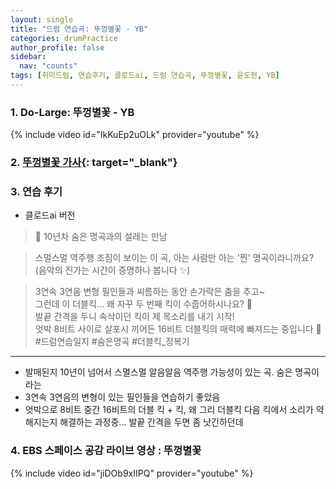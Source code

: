 ```yaml
---
layout: single
title: "드럼 연습곡: 뚜껑별꽃 - YB"
categories: drumPractice
author_profile: false
sidebar:
  nav: "counts"
tags: [취미드럼, 연습후기, 클로드ai, 드럼 연습곡, 뚜껑별꽃, 윤도현, YB]
---
```


### 1. Do-Large: 뚜껑별꽃 - YB

{% include video id="IkKuEp2uOLk" provider="youtube" %}

### 2. [뚜껑별꽃 가사](https://www.google.com/search?kgmid=/g/11j38n6nxn&hl=ko-KR&q=%EB%9A%9C%EA%BB%91%EB%B3%84%EA%BD%83&kgs=ee1a85985b89141c&shndl=17&shem=ssim&source=sh/x/kp/osrp/m5/1#wptab=si:ACC90nxRWvuwqTR4TiacZ7sCfkHhcGgWdDOv2v2HxpHAAuIhwd0hqVQcoOD2_2OWmYVP1ph-H5h7FhA-5F2pfJbjYmn30M-zLn8jkTjz2X3ioP8LqYcmkPYMfGwHR8wTENwei2mA2K6VDskRJwB4G-zWaCzi6RX-eg%3D%3D){: target="_blank"}

### 3. 연습 후기
- 클로드ai 버전
>🎵 10년차 숨은 명곡과의 설레는 만남

>스멀스멀 역주행 조짐이 보이는 이 곡, 아는 사람만 아는 '찐' 명곡이라니까요?   
>(음악의 진가는 시간이 증명하나 봅니다 ✨)

>3연속 3연음 변형 필인들과 씨름하는 동안 손가락은 춤을 추고~   
>그런데 이 더블킥... 왜 자꾸 두 번째 킥이 수줍어하시나요? 🤔   
>발끝 간격을 두니 속삭이던 킥이 제 목소리를 내기 시작!   
>엇박 8비트 사이로 살포시 끼어든 16비트 더블킥의 매력에 빠져드는 중입니다 💫   
>#드럼연습일지 #숨은명곡 #더블킥_정복기
---

- 발매된지 10년이 넘어서 스멀스멀 알음알음 역주행 가능성이 있는 곡. 숨은 명곡이라는
- 3연속 3연음의 변형이 있는 필인들을 연습하기 좋았음
- 엇박으로 8비트 중간 16비트의 더블 킥 + 킥, 왜 그리 더블킥 다음 킥에서 소리가 약해지는지 해결하는 과정중... 발끝 간격을 두면 좀 낫긴하던데

### 4. EBS 스페이스 공감 라이브 영상 : 뚜껑별꽃

{% include video id="jiDOb9xIIPQ" provider="youtube" %}
